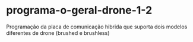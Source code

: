 # programa-o-geral-drone-1-2
Programação da placa de comunicação hibrida que suporta dois modelos diferentes de drone (brushed e brushless)
